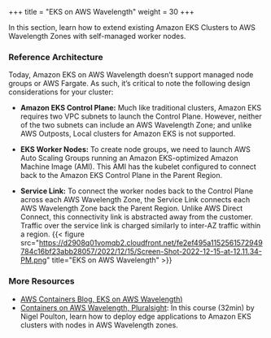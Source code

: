 +++
title = "EKS on AWS Wavelength"
weight = 30
+++

In this section, learn how to extend existing Amazon EKS Clusters to AWS Wavelength Zones with self-managed worker nodes.

### Reference Architecture
Today, Amazon EKS on AWS Wavelength doesn’t support managed node groups or AWS Fargate. As such, it’s critical to note the following design considerations for your cluster:

- **Amazon EKS Control Plane:** Much like traditional clusters, Amazon EKS requires two VPC subnets to launch the Control Plane. However, neither of the two subnets can include an AWS Wavelength Zone; and unlike AWS Outposts, Local clusters for Amazon EKS is not supported.

- **EKS Worker Nodes:** To create node groups, we need to launch AWS Auto Scaling Groups running an Amazon EKS-optimized Amazon Machine Image (AMI). This AMI has the kubelet configured to connect back to the Amazon EKS Control Plane in the Parent Region.

- **Service Link:** To connect the worker nodes back to the Control Plane across each AWS Wavelength Zone, the Service Link connects each AWS Wavelength Zone back the Parent Region. Unlike AWS Direct Connect, this connectivity link is abstracted away from the customer. Traffic over the service link is charged similarly to inter-AZ traffic within a region.
{{< figure src="https://d2908q01vomqb2.cloudfront.net/fe2ef495a1152561572949784c16bf23abb28057/2022/12/15/Screen-Shot-2022-12-15-at-12.11.34-PM.png" title="EKS on AWS Wavelength" >}}


### More Resources
- [AWS Containers Blog, EKS on AWS Wavelength)](https://aws.amazon.com/blogs/containers/deploy-geo-distributed-amazon-eks-clusters-on-aws-wavelength/)
- [Containers on AWS Wavelength, Pluralsight](https://www.pluralsight.com/courses/containers-aws-wavelength): In this course (32min) by Nigel Poulton, learn how to deploy edge applications to Amazon EKS clusters with nodes in AWS Wavelength zones.

